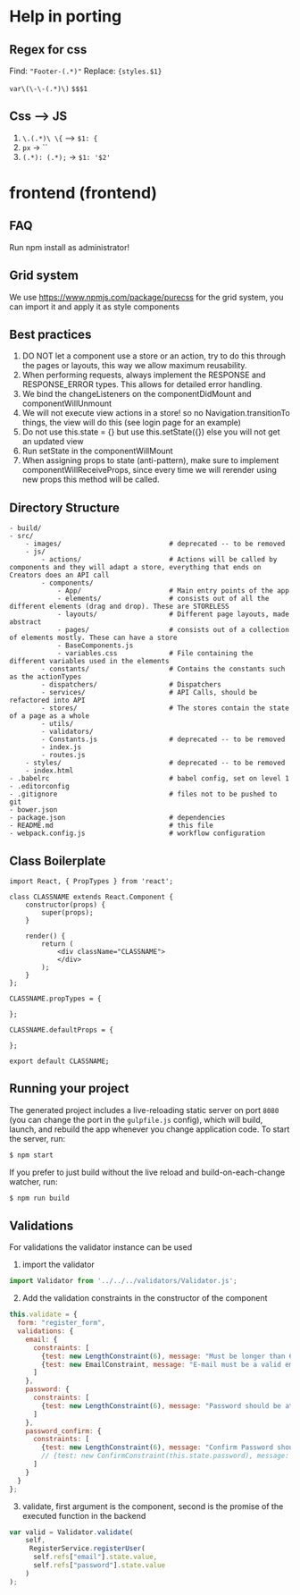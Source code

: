 # Help in porting
## Regex for css
Find:    `"Footer-(.*)"`
Replace: `{styles.$1}`

`var\(\-\-(.*)\)`
`$$$1`

## Css --> JS
1. `\.(.*)\ \{` --> `$1: {`
2. `px` -> ``
3. `(.*): (.*);` -> `$1: '$2'`

# frontend (frontend)
## FAQ
Run npm install as administrator!

## Grid system
We use https://www.npmjs.com/package/purecss for the grid system, you can import it and apply it as style components

## Best practices
1. DO NOT let a component use a store or an action, try to do this through the pages or layouts, this way we allow maximum reusability.
2. When performing requests, always implement the RESPONSE and RESPONSE_ERROR types. This allows for detailed error handling.
3. We bind the changeListeners on the componentDidMount and componentWillUnmount
4. We will not execute view actions in a store! so no Navigation.transitionTo things, the view will do this (see login page for an example)
5. Do not use this.state = {} but use this.setState({}) else you will not get an updated view
6. Run setState in the componentWillMount
7. When assigning props to state (anti-pattern), make sure to implement componentWillReceiveProps, since every time we will rerender using new props this method will be called.

## Directory Structure
```
- build/
- src/
    - images/                           # deprecated -- to be removed
    - js/
        - actions/                      # Actions will be called by components and they will adapt a store, everything that ends on Creators does an API call
        - components/
            - App/                      # Main entry points of the app
            - elements/                 # consists out of all the different elements (drag and drop). These are STORELESS
            - layouts/                  # Different page layouts, made abstract
            - pages/                    # consists out of a collection of elements mostly. These can have a store
            - BaseComponents.js
            - variables.css             # File containing the different variables used in the elements
        - constants/                    # Contains the constants such as the actionTypes
        - dispatchers/                  # Dispatchers
        - services/                     # API Calls, should be refactored into API
        - stores/                       # The stores contain the state of a page as a whole
        - utils/
        - validators/
        - Constants.js                  # deprecated -- to be removed
        - index.js
        - routes.js
    - styles/                           # deprecated -- to be removed
    - index.html
- .babelrc                              # babel config, set on level 1
- .editorconfig
- .gitignore                            # files not to be pushed to git
- bower.json
- package.json                          # dependencies
- README.md                             # this file
- webpack.config.js                     # workflow configuration
```

## Class Boilerplate

```
import React, { PropTypes } from 'react';

class CLASSNAME extends React.Component {
    constructor(props) {
        super(props);
    }

    render() {
        return (
            <div className="CLASSNAME">
            </div>
        );
    }
};

CLASSNAME.propTypes = {

};

CLASSNAME.defaultProps = {

};

export default CLASSNAME;
```

## Running your project

The generated project includes a live-reloading static server on port `8080` (you can change the port in the `gulpfile.js` config), which will build, launch, and rebuild the app whenever you change application code. To start the server, run:

```bash
$ npm start
```

If you prefer to just build without the live reload and build-on-each-change watcher, run:

```bash
$ npm run build
```

## Validations

For validations the validator instance can be used

1. import the validator

```javascript
import Validator from '../../../validators/Validator.js';
```

2. Add the validation constraints in the constructor of the component
```javascript
this.validate = {
  form: "register_form",
  validations: {
    email: {
      constraints: [
        {test: new LengthConstraint(6), message: "Must be longer than 6 characters"},
        {test: new EmailConstraint, message: "E-mail must be a valid email adress"}
      ]
    },
    password: {
      constraints: [
        {test: new LengthConstraint(6), message: "Password should be at least 6 characters long"}
      ]
    },
    password_confirm: {
      constraints: [
        {test: new LengthConstraint(6), message: "Confirm Password should be at least 6 characters long"},
        // {test: new ConfirmConstraint(this.state.password), message: "Passwords must match"}
      ]
    }
  }
};
```

3. validate, first argument is the component, second is the promise of the executed function in the backend
```javascript
var valid = Validator.validate(
    self,
     RegisterService.registerUser(
      self.refs["email"].state.value,
      self.refs["password"].state.value
    )
);
```
